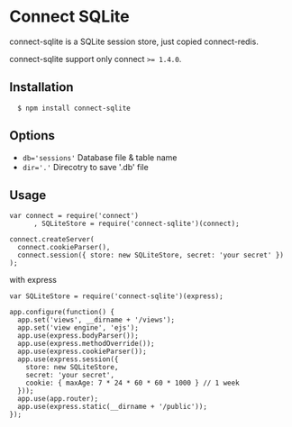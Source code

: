 
# Connect SQLite

connect-sqlite is a SQLite session store, just copied connect-redis.

 connect-sqlite support only connect `>= 1.4.0`.

## Installation

	  $ npm install connect-sqlite

## Options

  - `db='sessions'` Database file & table name
  - `dir='.'` Direcotry to save '<db>.db' file

## Usage

    var connect = require('connect')
	 	  , SQLiteStore = require('connect-sqlite')(connect);

    connect.createServer(
      connect.cookieParser(),
      connect.session({ store: new SQLiteStore, secret: 'your secret' })
    );

  with express    

    var SQLiteStore = require('connect-sqlite')(express);

    app.configure(function() {
      app.set('views', __dirname + '/views');
      app.set('view engine', 'ejs');
      app.use(express.bodyParser());
      app.use(express.methodOverride());
      app.use(express.cookieParser());
      app.use(express.session({
        store: new SQLiteStore,
        secret: 'your secret',
        cookie: { maxAge: 7 * 24 * 60 * 60 * 1000 } // 1 week
      }));
      app.use(app.router);
      app.use(express.static(__dirname + '/public'));
    });

